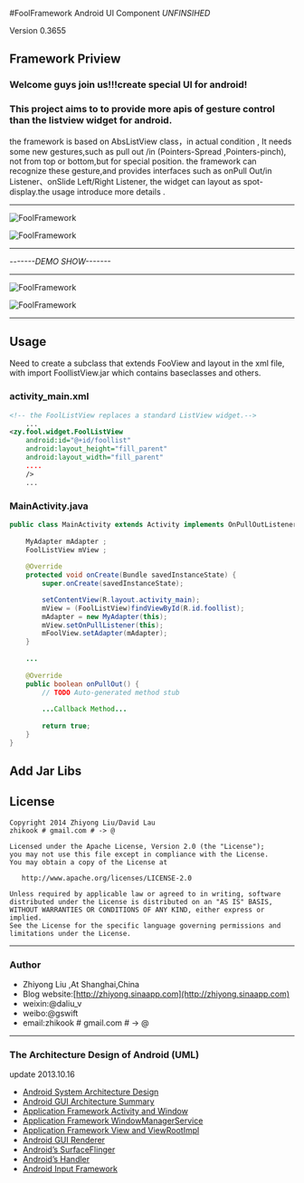 #FoolFramework  Android UI Component *UNFINSIHED*

Version 0.3655

## Framework Priview

### Welcome guys join us!!!create special UI for android!

### This project aims to to provide more apis of gesture control than the listview widget for android.

the framework is based on AbsListView class，in actual condition , It needs some new gestures,such as pull out /in (Pointers-Spread ,Pointers-pinch), not from top or bottom,but for special position. the framework can recognize these gesture,and provides interfaces such as onPull Out/in Listener、onSlide Left/Right Listener, the widget can layout as spot-display.the usage introduce more details .

***********************************************************************************************
![FoolFramework](https://raw.github.com/zhikook/FoolFramework_Android_UI_Component/master/pullinout.png)

![FoolFramework](https://raw.github.com/zhikook/FoolFramework_Android_UI_Component/master/slide.png)
***********************************************************************************************
*-------DEMO SHOW-------*
***********************************************************************************************
![FoolFramework](https://raw.github.com/zhikook/FoolFramework_Android_UI_Component/master/demo01.png)

![FoolFramework](https://raw.github.com/zhikook/FoolFramework_Android_UI_Component/master/demo02.png)
***********************************************************************************************
## Usage

Need to create a subclass that extends FooView and layout in the xml file, with import FoollistView.jar 
which contains baseclasses and others.

### activity_main.xml
``` xml
<!-- the FoolListView replaces a standard ListView widget.-->
    ...
<zy.fool.widget.FoolListView
    android:id="@+id/foollist"
    android:layout_height="fill_parent"
    android:layout_width="fill_parent"
    ....
    />
    ...
```

### MainActivity.java
``` java
public class MainActivity extends Activity implements OnPullOutListener{
	
	MyAdapter mAdapter ;
	FoolListView mView ;
	
	@Override
	protected void onCreate(Bundle savedInstanceState) {
		super.onCreate(savedInstanceState);

		setContentView(R.layout.activity_main);
    	mView = (FoolListView)findViewById(R.id.foollist);
		mAdapter = new MyAdapter(this);
		mView.setOnPullListener(this);
		mFoolView.setAdapter(mAdapter);
	}
	
	...
    
	@Override
	public boolean onPullOut() {
		// TODO Auto-generated method stub
		
		...Callback Method...
		
		return true;
	}
}

```

## Add Jar Libs



## License

    Copyright 2014 Zhiyong Liu/David Lau
    zhikook # gmail.com # -> @

    Licensed under the Apache License, Version 2.0 (the "License");
    you may not use this file except in compliance with the License.
    You may obtain a copy of the License at

       http://www.apache.org/licenses/LICENSE-2.0

    Unless required by applicable law or agreed to in writing, software
    distributed under the License is distributed on an "AS IS" BASIS,
    WITHOUT WARRANTIES OR CONDITIONS OF ANY KIND, either express or implied.
    See the License for the specific language governing permissions and
    limitations under the License.


***********************************************************************************************

### Author
* Zhiyong Liu ,At Shanghai,China 
* Blog website:[http://zhiyong.sinaapp.com](http://zhiyong.sinaapp.com)
* weixin:@daliu_v
* weibo:@gswift
* email:zhikook # gmail.com # -> @

***********************************************************************************************

### The Architecture Design of Android (UML)

update 2013.10.16

* [Android System Architecture Design](https://github.com/zhikook/AndroidUML/raw/master/01-Android%20System%20Architecture%20Design%20Introduction%20ch-ok.pdf)
* [Android GUI Architecture Summary](https://github.com/zhikook/AndroidUML/raw/master/02-Android%20GUI%20Architecture%20Summary%20-01-ok.pdf)
* [Application Framework Activity and Window](https://github.com/zhikook/AndroidUML/raw/master/03-Activity%20and%20it's%20window%20-01-ok.pdf)
* [Application Framework WindowManagerService](https://github.com/zhikook/AndroidUML/raw/master/04-Windowmangerservice%20-01-ok.pdf)
* [Application Framework View and ViewRootImpl](https://github.com/zhikook/AndroidUML/raw/master/05-View%20and%20viewrootimpl%20performtraversals-ok.pdf)
* [Android GUI Renderer](https://github.com/zhikook/AndroidUML/raw/master/06-Android%20Renderer-ok.pdf)
* [Android’s SurfaceFlinger](https://github.com/zhikook/AndroidUML/raw/master/07-Android%20SurfaceFlinger-ok.pdf)
* [Android’s Handler](https://github.com/zhikook/AndroidUML/raw/master/08-Android%20Thread%20Looper%20Message%20Handler%20Java%20and%20native%20ok.pdf)
* [Android Input Framework](https://github.com/zhikook/AndroidUML/raw/master/09-Android%20input%20framework-ok.pdf)

